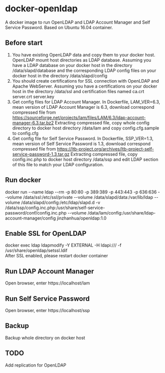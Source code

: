 # docker-openldap
A docker image to run OpenLDAP and LDAP Account Manager and Self Service Password.
Based on Ubuntu 16.04 container.

## Before start 

1. You have existing OpenLDAP data and copy them to your docker host. OpenLDAP mount host directories as LDAP database. Assuming you have a LDAP database on your docker host in the directory /data/slapd/database and the corresponding LDAP config files on your docker host in the directory /data/slapd/config<br>
2. You should create certifications for SSL connection with OpenLDAP and Apache WebServer. Assuming you have a certifications on your docker host in the directory /data/ssl and certification files named ca.crt server.crt server.key<br> 
3. Get config files for LDAP Account Manager. In Dockerfile, LAM_VER=6.3, mean version of LDAP Account Manager is 6.3, download correspond compressed file from https://sourceforge.net/projects/lam/files/LAM/6.3/ldap-account-manager-6.3.tar.bz2
Extracting compressed file, copy whole config directory to docker host directory /data/lam 
and copy config.cfg.sample to config.cfg<br>
4. Get config file for Self Service Password. In Dockerfile, SSP_VER=1.3, mean version of Self Service Password is 1.3, download correspond compressed file from https://ltb-project.org/archives/ltb-project-self-service-password-1.3.tar.gz
Extracting compressed file, copy config.inc.php to docker host directory /data/ssp and edit LDAP section of this file to match your LDAP configuration.

## Run docker

docker run --name ldap --rm -p 80:80 -p 389:389 -p 443:443 -p 636:636 --volume /data/ssl:/etc/ssl/private --volume /data/slapd/data:/var/lib/ldap --volume /data/slapd/config:/etc/ldap/slapd.d -v /data/ssp/config.inc.php:/usr/share/self-service-password/conf/config.inc.php --volume /data/lam/config:/usr/share/ldap-account-manager/config jinzhanhua/openldap:1.0

## Enable SSL for OpenLDAP
docker exec ldap ldapmodify -Y EXTERNAL -H ldapi:/// -f /usr/share/openldap/setssl.ldif<br>After SSL enabled, please restart docker container

## Run LDAP Account Manager
Open browser, enter https://localhost/lam 

## Run Self Service Password
Open browser, enter https://localhost/ssp

## Backup
Backup whole directory on docker host

## TODO
Add replication for OpenLDAP
